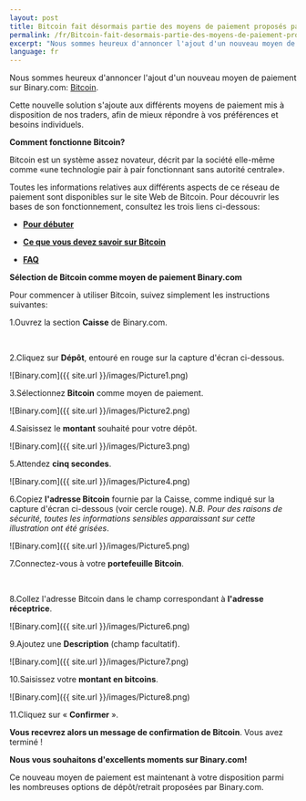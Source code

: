 ```yaml
---
layout: post
title: Bitcoin fait désormais partie des moyens de paiement proposés par Binary.com
permalink: /fr/Bitcoin-fait-desormais-partie-des-moyens-de-paiement-proposes-par-Binarycom/
excerpt: "Nous sommes heureux d'annoncer l'ajout d'un nouveau moyen de paiement sur Binary.com: Bitcoin..."
language: fr 
---
```



Nous sommes heureux d'annoncer l'ajout d'un nouveau moyen de paiement sur Binary.com: [Bitcoin](https://bitcoin.org/en).

Cette nouvelle solution s'ajoute aux différents moyens de paiement mis à disposition de nos traders, afin de mieux répondre à vos préférences et besoins individuels.

**Comment fonctionne Bitcoin?**

Bitcoin est un système assez novateur, décrit par la société elle-même comme «une technologie pair à pair fonctionnant sans autorité centrale».

Toutes les informations relatives aux différents aspects de ce réseau de paiement sont disponibles sur le site Web de Bitcoin. Pour découvrir les bases de son fonctionnement, consultez les trois liens ci-dessous:


+ [**Pour débuter**](https://bitcoin.org/fr/debuter)

+ [**Ce que vous devez savoir sur Bitcoin**](https://bitcoin.org/fr/vous-devez-savoir)

+ [**FAQ**](https://bitcoin.org/fr/faq)


**Sélection de Bitcoin comme moyen de paiement Binary.com**

Pour commencer à utiliser Bitcoin, suivez simplement les instructions suivantes:

1.Ouvrez la section **Caisse** de Binary.com.

<br>

2.Cliquez sur **Dépôt**, entouré en rouge sur la capture d'écran ci-dessous.

![Binary.com]({{ site.url }}/images/Picture1.png)

3.Sélectionnez **Bitcoin** comme moyen de paiement.

![Binary.com]({{ site.url }}/images/Picture2.png)

4.Saisissez le **montant** souhaité pour votre dépôt.

![Binary.com]({{ site.url }}/images/Picture3.png)

5.Attendez **cinq secondes**.

![Binary.com]({{ site.url }}/images/Picture4.png)

6.Copiez **l'adresse Bitcoin** fournie par la Caisse, comme indiqué sur la capture d'écran ci-dessous (voir cercle rouge). *N.B. Pour des raisons de sécurité, toutes les informations sensibles apparaissant sur cette illustration ont été grisées*.

![Binary.com]({{ site.url }}/images/Picture5.png)

7.Connectez-vous à votre **portefeuille Bitcoin**.

<br>

8.Collez l'adresse Bitcoin dans le champ correspondant à **l'adresse réceptrice**.

![Binary.com]({{ site.url }}/images/Picture6.png)

9.Ajoutez une **Description** (champ facultatif).

![Binary.com]({{ site.url }}/images/Picture7.png)

10.Saisissez votre **montant en bitcoins**.

![Binary.com]({{ site.url }}/images/Picture8.png)

11.Cliquez sur « **Confirmer** ».

**Vous recevrez alors un message de confirmation de Bitcoin**. Vous avez terminé !

**Nous vous souhaitons d'excellents moments sur Binary.com!**

Ce nouveau moyen de paiement est maintenant à votre disposition parmi les nombreuses options de dépôt/retrait proposées par Binary.com.
